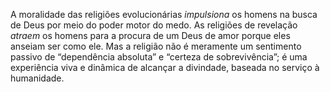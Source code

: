 ﻿A moralidade das religiões evolucionárias <I>impulsiona</I> os homens na busca de Deus por meio do poder motor do medo. As religiões de revelação <I>atraem</I> os homens para a procura de um Deus de amor porque eles anseiam ser como ele. Mas a religião não é meramente um sentimento passivo de “dependência absoluta” e “certeza de sobrevivência”; é uma experiência viva e dinâmica de alcançar a divindade, baseada no serviço à humanidade.